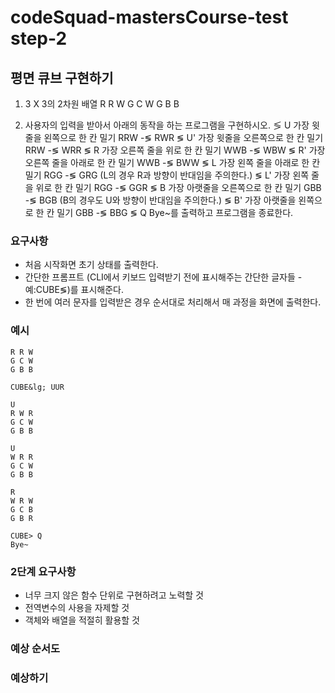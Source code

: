 # codeSquad-mastersCourse-test step-2
## 평면 큐브 구현하기

1. 3 X 3의 2차원 배열 
    R R W
    G C W
    G B B

2. 사용자의 입력을 받아서 아래의 동작을 하는 프로그램을 구현하시오.
    &lg; U  가장 윗줄을 왼쪽으로 한 칸 밀기 RRW -&lg; RWR
    &lg; U' 가장 윗줄을 오른쪽으로 한 칸 밀기 RRW -&lg; WRR
    &lg; R  가장 오른쪽 줄을 위로 한 칸 밀기 WWB -&lg; WBW
    &lg; R' 가장 오른쪽 줄을 아래로 한 칸 밀기 WWB -&lg; BWW
    &lg; L  가장 왼쪽 줄을 아래로 한 칸 밀기 RGG -&lg; GRG (L의 경우 R과 방향이 반대임을 주의한다.)
    &lg; L' 가장 왼쪽 줄을 위로 한 칸 밀기 RGG -&lg; GGR
    &lg; B  가장 아랫줄을 오른쪽으로 한 칸 밀기 GBB -&lg; BGB (B의 경우도 U와 방향이 반대임을 주의한다.)
    &lg; B' 가장 아랫줄을 왼쪽으로 한 칸 밀기 GBB -&lg; BBG
    &lg; Q  Bye~를 출력하고 프로그램을 종료한다.


### 요구사항
- 처음 시작화면 초기 상태를 출력한다.
- 간단한 프롬프트 (CLI에서 키보드 입력받기 전에 표시해주는 간단한 글자들 -예:CUBE&lg;)를 표시해준다.
- 한 번에 여러 문자를 입력받은 경우 순서대로 처리해서 매 과정을 화면에 출력한다.

### 예시

    R R W
    G C W
    G B B

    CUBE&lg; UUR

    U
    R W R 
    G C W
    G B B

    U
    W R R  
    G C W
    G B B

    R
    W R W 
    G C B
    G B R

    CUBE> Q
    Bye~

### 2단계 요구사항

- 너무 크지 않은 함수 단위로 구현하려고 노력할 것
- 전역변수의 사용을 자제할 것
- 객체와 배열을 적절히 활용할 것

### 예상 순서도 


### 예상하기

